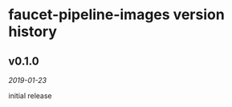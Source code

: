 faucet-pipeline-images version history
======================================


v0.1.0
------

_2019-01-23_

initial release
